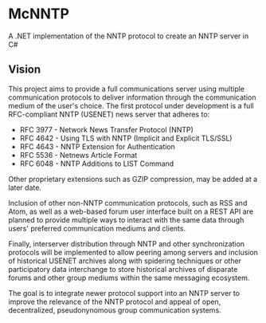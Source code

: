 McNNTP
======

A .NET implementation of the NNTP protocol to create an NNTP server in C#

Vision
------

This project aims to provide a full communications server using multiple communication protocols
to deliver information through the communication medium of the user's choice.  The first protocol
under development is a full RFC-compliant NNTP (USENET) news server that adheres to:

* RFC 3977 - Network News Transfer Protocol (NNTP)
* RFC 4642 - Using TLS with NNTP (Implicit and Explicit TLS/SSL)
* RFC 4643 - NNTP Extension for Authentication
* RFC 5536 - Netnews Article Format
* RFC 6048 - NNTP Additions to LIST Command

Other proprietary extensions such as GZIP compression, may be added at a later date.

Inclusion of other non-NNTP communication protocols, such as RSS and Atom, as well as a web-based
forum user interface built on a REST API are planned to provide multiple ways to interact with
the same data through users' preferred communication mediums and clients.  

Finally, interserver distribution through NNTP and other synchronization protocols will be
implemented to allow peering among servers and inclusion of historical USENET archives along
with spidering techniques or other participatory data interchange to store historical archives
of disparate forums and other group mediums within the same messaging ecosystem.


The goal is to integrate newer protocol support into an NNTP server to improve the relevance of
the NNTP protocol and appeal of open, decentralized, pseudonynomous group communication systems.

